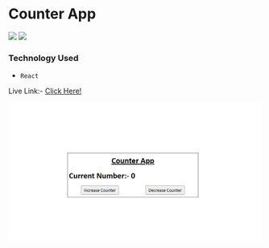  # Counter App

![](https://img.shields.io/badge/iNeuron-orange)
![](https://img.shields.io/badge/Hitesh%20Chaoudhry-LCO-g)

### Technology Used
  - ` React `

Live Link:- [Click Here!](https://placement-assignment-amarjeet-kumar-counter-app.vercel.app/)

![](./web.png)